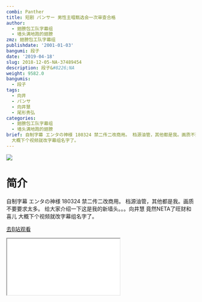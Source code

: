 ```yaml
---
combi: Panther
title: 短剧 パンサー 男性主唱甄选会一次审查合格
author:
  - 翅膀包工队字幕组
  - 墙头满地跑的翅膀
zmz: 翅膀包工队字幕组
publishdate: '2001-01-03'
bangumi: 段子
date: '2019-04-18'
slug: 2018-12-05-NA-37489454
description: 段子&#8226;NA
weight: 9582.0
bangumis:
  - 段子
tags:
  - 向井
  - パンサ
  - 向井慧
  - 尾形贵弘
categories:
  - 翅膀包工队字幕组
  - 墙头满地跑的翅膀
brief: 自制字幕 エンタの神様 180324 禁二传二改商用。 档源油管，其他都是我。画质不要要求太多。 给大家介绍一下这是我的新墙头。。。向井慧 竟然NETA了旺财和喜儿
  大概下个视频就改字幕组名字了。
---
```

![](https://i.imgur.com/phEeMST.jpg)
# 简介  
自制字幕
エンタの神様 180324 禁二传二改商用。
档源油管，其他都是我。画质不要要求太多。
给大家介绍一下这是我的新墙头。。。向井慧
竟然NETA了旺财和喜儿
大概下个视频就改字幕组名字了。  

[去B站观看](https://www.bilibili.com/video/av37489454/)
<div class ="resp-container"><iframe class="testiframe" src="//player.bilibili.com/player.html?aid=37489454"", scrolling="no", allowfullscreen="true" > </iframe></div> 
